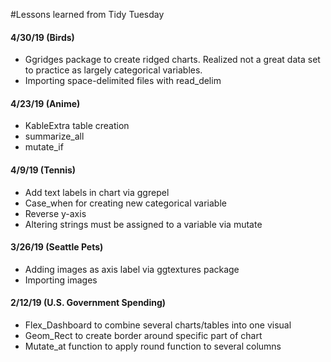 #Lessons learned from Tidy Tuesday


#### 4/30/19 (Birds)

   + Ggridges package to create ridged charts.  Realized not a great data set to practice as largely categorical variables.
   + Importing space-delimited files with read_delim


#### 4/23/19 (Anime)

   + KableExtra table creation
   + summarize_all
   + mutate_if

   
#### 4/9/19 (Tennis)

   + Add text labels in chart via ggrepel
   + Case_when for creating new categorical variable
   + Reverse y-axis
   + Altering strings must be assigned to a variable via mutate


#### 3/26/19 (Seattle Pets)

   + Adding images as axis label via ggtextures package
   + Importing images

   
#### 2/12/19 (U.S. Government Spending)

   + Flex_Dashboard to combine several charts/tables into one visual
   + Geom_Rect to create border around specific part of chart 
   + Mutate_at function to apply round function to several columns